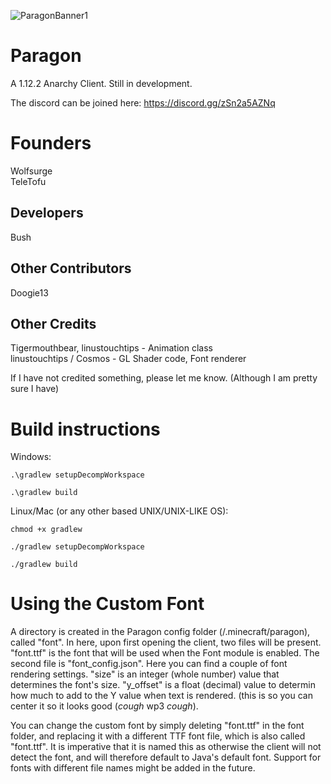 ![ParagonBanner1](https://user-images.githubusercontent.com/85251388/154859895-65627d8d-0753-43ea-91c4-d8c092e478c3.png)

# Paragon
A 1.12.2 Anarchy Client. Still in development.

The discord can be joined here:
https://discord.gg/zSn2a5AZNq

# Founders
Wolfsurge <br>
TeleTofu

## Developers
Bush

## Other Contributors
Doogie13

## Other Credits
Tigermouthbear, linustouchtips - Animation class <br>
linustouchtips / Cosmos - GL Shader code, Font renderer

If I have not credited something, please let me know. (Although I am pretty sure I have)

# Build instructions
Windows:

`.\gradlew setupDecompWorkspace`

`.\gradlew build`

Linux/Mac (or any other based UNIX/UNIX-LIKE OS):

`chmod +x gradlew`

`./gradlew setupDecompWorkspace`

`./gradlew build`

# Using the Custom Font
A directory is created in the Paragon config folder (/.minecraft/paragon), called "font". In here, upon first opening the client, two files will be present.
"font.ttf" is the font that will be used when the Font module is enabled. The second file is "font_config.json". Here you can find a couple of font rendering
settings. "size" is an integer (whole number) value that determines the font's size. "y_offset" is a float (decimal) value to determin how much to add to the Y value when text is rendered. (this is so you can center it so it looks good (*cough* wp3 *cough*).

You can change the custom font by simply deleting "font.ttf" in the font folder, and replacing it with a different TTF font file, which is also called "font.ttf". It is
imperative that it is named this as otherwise the client will not detect the font, and will therefore default to Java's default font. Support for fonts with different file names might be added in the future.
